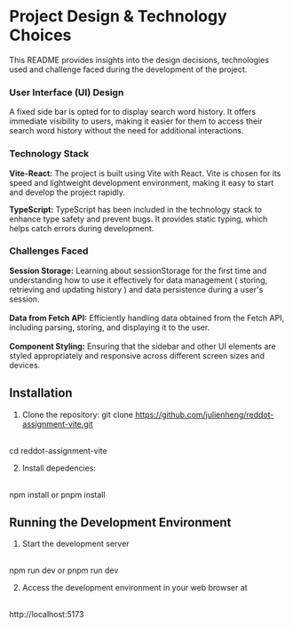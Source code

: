 # Project Design & Technology Choices

This README provides insights into the design decisions, technologies used and challenge faced during the development of the project.

### User Interface (UI) Design
A fixed side bar is opted for to display search word history. It offers immediate visibility to users, making it easier for them to access their search word history without the need for additional interactions.

### Technology Stack
**Vite-React:** The project is built using Vite with React. Vite is chosen for its speed and lightweight development environment, making it easy to start and develop the project rapidly.
<br>

**TypeScript:** TypeScript has been included in the technology stack to enhance type safety and prevent bugs. It provides static typing, which helps catch errors during development.

### Challenges Faced
**Session Storage:** Learning about sessionStorage for the first time and understanding how to use it effectively for data management ( storing, retrieving and updating history ) and data persistence during a user's session.
<br><br>
**Data from Fetch API:** Efficiently handling data obtained from the Fetch API, including parsing, storing, and displaying it to the user.
<br><br>
**Component Styling:** Ensuring that the sidebar and other UI elements are styled appropriately and responsive across different screen sizes and devices.

## Installation

1. Clone the repository:
git clone https://github.com/julienheng/reddot-assignment-vite.git
<br>
cd reddot-assignment-vite

2. Install depedencies:
<br>
npm install or pnpm install

## Running the Development Environment

1. Start the development server
<br>
npm run dev or pnpm run dev

2. Access the development environment in your web browser at
<br>
http://localhost:5173


